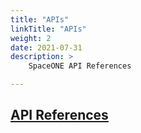 ```yaml
---
title: "APIs"
linkTitle: "APIs"
weight: 2
date: 2021-07-31
description: >
    SpaceONE API References

---
```


## [API References](https://spaceone-dev.gitbook.io/spaceone-apis/)